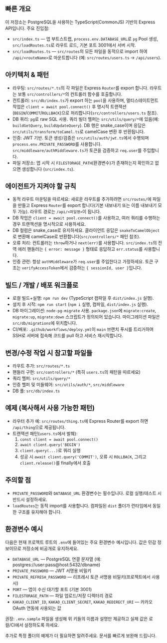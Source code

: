 ## 빠른 개요

이 저장소는 PostgreSQL을 사용하는 TypeScript(CommonJS) 기반의 Express API입니다. 주요 진입점:

- `src/index.ts` — 앱 부트스트랩, `process.env.DATABASE_URL`로 `pg` Pool 생성, `src/loadRoutes.ts`로 라우트 로드, 기본 포트 3001에서 서버 시작.
- `src/loadRoutes.ts` — `src/routes`의 모든 파일을 동적으로 import 하여 `/api/<routeName>`로 마운트합니다 (예: `src/routes/users.ts` -> `/api/users`).

## 아키텍처 & 패턴

- 라우팅: `src/routes/*.ts`의 각 파일은 Express `Router`를 export 합니다. 라우트는 보통 `src/controllers/*`의 컨트롤러 함수를 호출합니다.
- 컨트롤러: `src/db/index.ts`가 export 하는 `pool`을 사용하며, 멀티스테이트먼트 작업은 `client = await pool.connect()` 후 명시적 트랜잭션(`BEGIN`/`COMMIT`/`ROLLBACK`)으로 처리합니다(`src/controllers/users.ts` 참조).
- DB 쿼리: `pg`로 raw SQL 사용. 쿼리 빌더 헬퍼는 `src/utils/query/*`에 있음(예: `buildGetQuery`, `buildUpdateQuery`). DB 행은 snake_case이며 응답은 `src/utils/transform/toCamel.ts`로 camelCase 변환 후 반환됩니다.
- 인증: JWT 기반. 토큰 생성/검증은 `src/utils/auth/jwt.ts`에서 수행되며 `process.env.PRIVATE_PASSWORD`를 사용합니다. `src/middleware/authMiddleware.ts`가 토큰을 검증하고 `req.user`를 주입합니다.
- 파일 저장소: 앱 시작 시 `FILESTORAGE_PATH`(환경변수)가 존재하는지 확인하고 없으면 생성합니다 (`src/index.ts`).

## 에이전트가 지켜야 할 규칙

- 동적 라우트 마운팅을 따르세요: 새로운 라우트를 추가하려면 `src/routes/`에 파일을 만들고 Express `Router`를 export 합니다(기본 내보내기 또는 이름 내보내기 모두 가능). 라우트 경로는 `/api/<파일명>`이 됩니다.
- DB 작업은 `client = await pool.connect()`를 사용하고, 여러 쿼리를 수행하는 경우 트랜잭션을 명시적으로 사용하세요.
- DB 컬럼은 snake_case로 유지하세요. 클라이언트 응답은 `snakeToCamelObject`로 변환해 camelCase로 반환합니다(`src/controllers/*` 패턴 참조).
- 오류 처리: 컨트롤러는 `throw`하거나 `next(err)`를 사용합니다. `src/index.ts`의 전역 에러 핸들러는 `{ error: message }` 형태로 응답하고 `err.status`를 사용합니다.
- 인증 관련: 항상 `authMiddleware`가 `req.user`를 주입한다고 가정하세요. 토큰 구조는 `verifyAccessToken`에서 검증하는 `{ sessionId, user }`입니다.

## 빌드 / 개발 / 배포 워크플로

- 로컬 빌드+실행: `npm run dev` (TypeScript 컴파일 후 `dist/index.js` 실행).
- 설치 후 시작: `npm run start` (`npm i` 실행, 컴파일, `dist/index.js` 실행).
- DB 마이그레이션: `node-pg-migrate` 사용. `package.json`에 `migrate:create`, `migrate:up`, `migrate:down` 스크립트가 정의되어 있습니다. 마이그레이션 파일은 `src/db/migrations`에 위치합니다.
- CI/배포: `.github/workflows/deploy.yml`이 `main` 브랜치 푸시를 트리거하여 SSH로 서버에 접속해 코드를 pull 하고 서비스 재시작합니다.

## 변경/수정 작업 시 참고할 파일들

- 라우트 추가: `src/routes/*.ts`
- 핸들러 구현: `src/controllers/*` (특히 `users.ts`의 패턴을 따르세요)
- 쿼리 헬퍼: `src/utils/query/*`
- 인증 헬퍼 및 미들웨어: `src/utils/auth/*`, `src/middleware`
- DB 풀: `src/db/index.ts`

## 예제 (복사해서 사용 가능한 패턴)

- 라우터 추가 예: `src/routes/thing.ts`에 Express Router를 export 하면 `/api/thing`으로 제공됩니다.
- 트랜잭션 패턴(`users.ts`에서 발췌):
  1. `const client = await pool.connect()`
  2. `await client.query('BEGIN')`
  3. `client.query(...)`로 쿼리 실행
  4. 성공 시 `await client.query('COMMIT')`, 오류 시 `ROLLBACK`, 그리고 `client.release()`를 finally에서 호출

## 주의할 점

- `PRIVATE_PASSWORD`와 `DATABASE_URL` 환경변수는 필수입니다. 로컬 실행/테스트 시 반드시 설정하세요.
- `loadRoutes`는 동적 import를 사용합니다. 컴파일된 `dist` 폴더가 런타임에서 동일한 구조를 유지해야 합니다.

## 환경변수 예시

다음은 현재 프로젝트 루트의 `.env`에 들어있는 주요 환경변수 예시입니다. 값은 민감 정보이므로 저장소에 비공개로 유지하세요.

- `DATABASE_URL` — PostgreSQL 연결 문자열 (예: postgres://user:pass@host:5432/dbname)
- `PRIVATE_PASSWORD` — JWT 서명용 비밀키
- `PRIVATE_REFRESH_PASSWORD` — 리프레시 토큰 서명용 비밀키(프로젝트에서 사용 시)
- `PORT` — 앱이 수신 대기할 포트 (기본 3001)
- `FILESTORAGE_PATH` — 파일 업로드/저장 디렉터리 경로
- `KAKAO_CLIENT_ID`, `KAKAO_CLIENT_SECRET`, `KAKAO_REDIRECT_URI` — 카카오 OAuth 연동에 사용되는 값

권장: `.env.sample` 파일을 생성해 위 키들의 이름과 설명만 제공하고 실제 값은 로컬/CI에서 설정하도록 하세요.

추가로 특정 폴더의 예제가 더 필요하면 알려주세요. 문서를 빠르게 보완해 드립니다.

